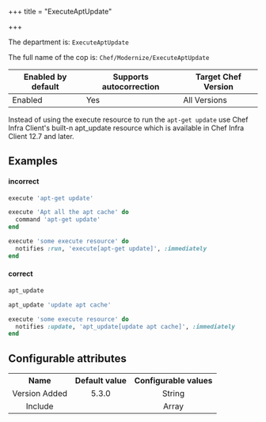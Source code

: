 +++
title = "ExecuteAptUpdate"

+++

<!-- This content is automatically generated. See https://github.com/chef/chef-web-docs/blob/main/generated/README.md -->

The department is: `ExecuteAptUpdate`

The full name of the cop is: `Chef/Modernize/ExecuteAptUpdate`

| Enabled by default | Supports autocorrection | Target Chef Version |
| --- | --- | --- |
| Enabled | Yes | All Versions |

Instead of using the execute resource to run the `apt-get update` use Chef Infra Client's built-n apt_update resource which is available in Chef Infra Client 12.7 and later.

## Examples


#### incorrect

```ruby
execute 'apt-get update'

execute 'Apt all the apt cache' do
  command 'apt-get update'
end

execute 'some execute resource' do
  notifies :run, 'execute[apt-get update]', :immediately
end
```

#### correct

```ruby
apt_update

apt_update 'update apt cache'

execute 'some execute resource' do
  notifies :update, 'apt_update[update apt cache]', :immediately
end
```

## Configurable attributes

<table>
<tbody><tr>
<th>Name</th>
<th>Default value</th>
<th>Configurable values</th>
</tr>
<tr>
<td style="text-align:center">Version Added</td>
<td style="text-align:center">5.3.0</td>
<td style="text-align:center">String</td>
</tr>
<tr><td style="text-align:center">Include</td>
<td style="text-align:center"><ul>
</ul>
</td>
<td style="text-align:center">Array</td>
</tr></tbody></table>

